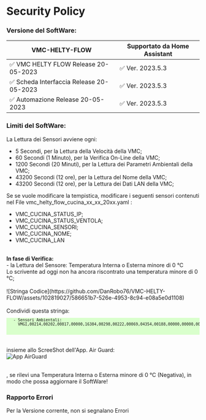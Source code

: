 # Security Policy

### Versione del SoftWare:

|          VMC-HELTY-FLOW                  | Supportato da Home Assistant            |
| ---------------------------------------- | ----------------------------------------|
|  :white_check_mark: VMC HELTY FLOW Release 20-05-2023     | :white_check_mark:   Ver. 2023.5.3 |
|  :white_check_mark: Scheda Interfaccia Release 20-05-2023 | :white_check_mark:   Ver. 2023.5.3 |
|  :white_check_mark: Automazione Release 20-05-2023        | :white_check_mark:   Ver. 2023.5.3 |


### Limiti del SoftWare:<br>
La Lettura dei Sensori avviene ogni:
-  5 Secondi, per la Lettura della Velocità della VMC;<br> 
- 60 Secondi (1 Minuto), per la Verifica On-Line della VMC;<br> 
-  1200 Secondi (20 Minuti), per la Lettura dei Parametri Ambientali della VMC;<br> 
-  43200 Secondi (12 ore), per la Lettura del Nome della VMC;<br> 
-  43200 Secondi (12 ore), per la Lettura dei Dati LAN della VMC;<br> 

Se se vuole modificare la tempistica, modificare i seguenti sensori contenuti nel File vmc_helty_flow_cucina_xx_xx_20xx.yaml :<br> 
- VMC_CUCINA_STATUS_IP;<br> 
- VMC_CUCINA_STATUS_VENTOLA;<br> 
- VMC_CUCINA_SENSORI;<br> 
- VMC_CUCINA_NOME;<br> 
- VMC_CUCINA_LAN <br> 
<br>
<strong>In fase di Verifica:</strong><br>     
 - la Lettura del Sensore: Temperatura Interna o Esterna minore di 0 °C<br>
 Lo scrivente ad oggi non ha ancora riscontrato una temperatura minore di 0 °C;<br>
 <br>
 ![Stringa Codice](https://github.com/DanRobo76/VMC-HELTY-FLOW/assets/102819027/586651b7-526e-4953-8c94-e08a5e0d1108)<br>
 <br>
 Condividi questa stringa:<br>
  <pre style="font-size:10px; background-color: #d9ffcc;">
   - Sensori Ambientali:
     VMGI,00214,00202,00817,00000,16384,00298,00222,00069,04354,00188,00000,00000,00000,00000,00000 <br>
  </pre>

<br> insieme allo ScreeShot dell'App. Air Guard: <br>
![App AirGuard](https://github.com/DanRobo76/VMC-HELTY-FLOW/assets/102819027/f15527ff-2042-4835-b389-2974792da3fb)<br>



<br>, se rilevi una Temperatura Interna o Esterna minore di 0 °C (Negativa), in modo che possa aggiornare il SoftWare!

### Rapporto Errori
Per la Versione corrente, non si segnalano Errori<br>

